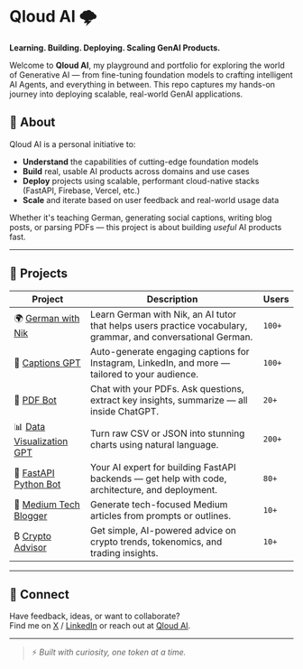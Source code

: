 # Qloud AI 🌩️

**Learning. Building. Deploying. Scaling GenAI Products.**

Welcome to **Qloud AI**, my playground and portfolio for exploring the world of Generative AI — from fine-tuning foundation models to crafting intelligent AI Agents, and everything in between. This repo captures my hands-on journey into deploying scalable, real-world GenAI applications.

## 🚀 About

Qloud AI is a personal initiative to:

- **Understand** the capabilities of cutting-edge foundation models
- **Build** real, usable AI products across domains and use cases
- **Deploy** projects using scalable, performant cloud-native stacks (FastAPI, Firebase, Vercel, etc.)
- **Scale** and iterate based on user feedback and real-world usage data

Whether it's teaching German, generating social captions, writing blog posts, or parsing PDFs — this project is about building *useful* AI products fast.

---

## 🧠 Projects

| Project | Description | Users |
|--------|-------------|-------|
| 🌍 [German with Nik](https://germanwithnik.com/) | Learn German with Nik, an AI tutor that helps users practice vocabulary, grammar, and conversational German. | `100+` |
| 📝 [Captions GPT](https://captionsgpt.site/) | Auto-generate engaging captions for Instagram, LinkedIn, and more — tailored to your audience. | `100+` |
| 📄 [PDF Bot](https://chat.openai.com/g/g-vf2SBarTd-pdf-gpt) | Chat with your PDFs. Ask questions, extract key insights, summarize — all inside ChatGPT. | `20+` |
| 📊 [Data Visualization GPT](https://chat.openai.com/g/g-wRVc49G82-visualize-your-data) | Turn raw CSV or JSON into stunning charts using natural language. | `200+` |
| 🐍 [FastAPI Python Bot](https://chat.openai.com/g/g-cbMzm6oC4-python-fast-api-expert) | Your AI expert for building FastAPI backends — get help with code, architecture, and deployment. | `80+` |
| 🧠 [Medium Tech Blogger](https://chat.openai.com/g/g-2Z9JO1ap2-medium-tech-blogger) | Generate tech-focused Medium articles from prompts or outlines. | `10+` |
| ₿ [Crypto Advisor](https://chat.openai.com/g/g-VPHBPzzLd-crypto-advisor) | Get simple, AI-powered advice on crypto trends, tokenomics, and trading insights. | `10+` |

---

## 💬 Connect

Have feedback, ideas, or want to collaborate?  
Find me on [X](https://x.com/angshumangupta) / [LinkedIn](https://www.linkedin.com/in/angshumangupta/) or reach out at [Qloud AI](https://qloudai.app/).

---

> ⚡️ *Built with curiosity, one token at a time.*
